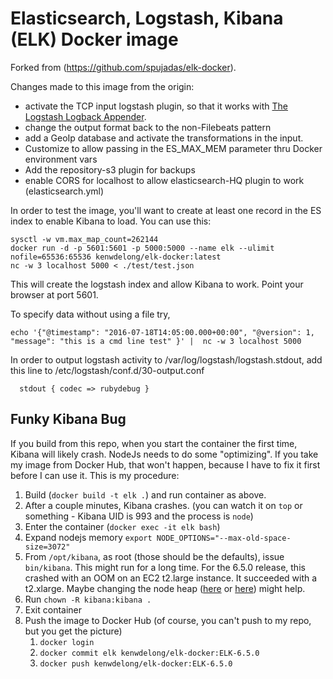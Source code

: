 # Elasticsearch, Logstash, Kibana (ELK) Docker image

Forked from (https://github.com/spujadas/elk-docker).

Changes made to this image from the origin:
- activate the TCP input logstash plugin, so that it works with [The Logstash Logback Appender](https://github.com/logstash/logstash-logback-encoder).
- change the output format back to the non-Filebeats pattern
- add a GeoIp database and activate the transformations in the input.
- Customize to allow passing in the ES_MAX_MEM parameter thru Docker environment vars
- Add the repository-s3 plugin for backups
- enable CORS for localhost to allow elasticsearch-HQ plugin to work (elasticsearch.yml)

In order to test the image, you'll want to create at least one record in the ES index to enable Kibana to load.  You can use this:
    
    sysctl -w vm.max_map_count=262144
    docker run -d -p 5601:5601 -p 5000:5000 --name elk --ulimit nofile=65536:65536 kenwdelong/elk-docker:latest
    nc -w 3 localhost 5000 < ./test/test.json
    
This will create the logstash index and allow Kibana to work.  Point your browser at port 5601.

To specify data without using a file try,

    echo '{"@timestamp": "2016-07-18T14:05:00.000+00:00", "@version": 1, "message": "this is a cmd line test" }' |  nc -w 3 localhost 5000

In order to output logstash activity to /var/log/logstash/logstash.stdout, add this line to /etc/logstash/conf.d/30-output.conf 

      stdout { codec => rubydebug }
    
## Funky Kibana Bug

If you build from this repo, when you start the container the first time, Kibana will likely crash. NodeJs needs to do some "optimizing".  If you take my image from Docker Hub, that won't happen, because I have to fix it first before I can use it. This is my procedure:

1. Build (`docker build -t elk .`) and run container as above.
1. After a couple minutes, Kibana crashes. (you can watch it on `top` or something - Kibana UID is 993 and the process is `node`)
1. Enter the container (`docker exec -it elk bash`)
1. Expand nodejs memory `export NODE_OPTIONS="--max-old-space-size=3072"`
1. From `/opt/kibana`, as root (those should be the defaults), issue `bin/kibana`.  This might run for a long time. For the 6.5.0 release, this crashed with an OOM on an EC2 t2.large instance. It succeeded with a t2.xlarge. Maybe changing the node heap ([here](https://github.com/wazuh/wazuh-kibana-app/issues/664) or [here](https://github.com/nreese/kibana-time-plugin/issues/30)) might help.
1. Run `chown -R kibana:kibana .`
1. Exit container
1. Push the image to Docker Hub (of course, you can't push to my repo, but you get the picture)
    1. `docker login`
    1. `docker commit elk kenwdelong/elk-docker:ELK-6.5.0`
    1. `docker push kenwdelong/elk-docker:ELK-6.5.0`
	